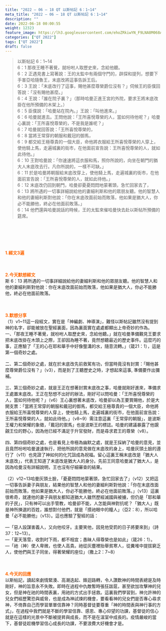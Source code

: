 ```yaml
---
title: "2022 – 06 – 18 QT 以斯帖記 6：1~14"
meta_title: "2022 – 06 – 18 QT 以斯帖記 6：1~14"
description: ""
date: 2022-06-18 00:00:55
weight: 12323
feature_image: https://lh3.googleusercontent.com/ehoZRkiwYN_F9LNA8M068AYxt73EavCZno-PD1cJRuf5BbSkQVUWr3gNEbt5kSs28Pb_Elg17kSrtf9ybWvojWoMV6I4tPM3vGRGDq6GkKkPdL2Gut4QAIw4-uykKUAtNiKgQKntvsU=w800
categories: ["QT 2022"]
tags: ["QT 2022"]
draft: false
---
```


<blockquote>以斯帖記 6：1~14<br />
6：1 那夜王睡不著覺，就吩咐人取歷史來，念給他聽。<br />
6：2 正遇見書上寫著說：王的太監中有兩個守門的，辟探和提列，想要下手害亞哈隨魯王，末底改將這事告訴王后。<br />
6：3 王說：「末底改行了這事，賜他甚麼尊榮爵位沒有？」伺候王的臣僕回答說：「沒有賜他甚麼。」<br />
6：4 王說：「誰在院子裏？」（那時哈曼正進王宮的外院，要求王將末底改掛在他所預備的木架上。）<br />
6：5 臣僕說：「哈曼站在院內。」王說：「叫他進來。」<br />
6：6 哈曼就進去。王問他說：「王所喜悅尊榮的人，當如何待他呢？」哈曼心裏說：「王所喜悅尊榮的，不是我是誰呢？」<br />
6：7 哈曼就回答說：「王所喜悅尊榮的，<br />
6：8 當將王常穿的朝服和戴冠的御馬，<br />
6：9 都交給王極尊貴的一個大臣，命他將衣服給王所喜悅尊榮的人穿上，使他騎上馬，走遍城裏的街市，在他面前宣告說：王所喜悅尊榮的人，就如此待他。」<br />
6：10 王對哈曼說：「你速速將這衣服和馬，照你所說的，向坐在朝門的猶大人末底改去行。凡你所說的，一樣不可缺。」<br />
6：11 於是哈曼將朝服給末底改穿上，使他騎上馬，走遍城裏的街市，在他面前宣告說：「王所喜悅尊榮的人，就如此待他。」<br />
6：12 末底改仍回到朝門，哈曼卻憂憂悶悶地蒙著頭，急忙回家去了，<br />
6：13 將所遇的一切事詳細說給他的妻細利斯和他的眾朋友聽。他的智慧人和他的妻細利斯對他說：「你在末底改面前始而敗落，他如果是猶大人，你必不能勝他，終必在他面前敗落。」<br />
6：14 他們還與哈曼說話的時候，王的太監來催哈曼快去赴以斯帖所預備的筵席。</blockquote><br />
&nbsp;<br />
<br />
&nbsp;<br />
<br />
<span style="color: #ff6600;"><strong>1.經文3遍</strong></span><br />
<br />
&nbsp;<br />
<br />
<span style="color: #ff6600;"><strong>2.今天默想經文</strong></span><br />
斯 6：13 將所遇的一切事詳細說給他的妻細利斯和他的眾朋友聽。他的智慧人和他的妻細利斯對他說：你在末底改面前始而敗落，他如果是猶大人，你必不能勝他，終必在他面前敗落。<br />
<br />
&nbsp;<br />
<br />
<strong><span style="color: #ff6600;">3.默想分享<br />
</span></strong>（1）v1~11這一段經文，實在是「神編劇、神導演」，難怪以斯帖記雖然沒有提到神的名字，卻能被放在聖經裏面，因為裏面實在處處都顯出上帝奇妙的作為。<br />
一、「那夜王睡不著覺，就吩咐人取歷史來，念給他聽。」就在哈曼準備覲見王要求把末底改掛在木頭上之際，王卻因為睡不著，竟然想聽最近的歷史事件。這麼巧的事，正應驗了「王的心在耶和華手中好像壟溝的水，隨意流轉。」（箴21：1），這是第一個奇妙之處。<br />
<br />
二、第二個奇妙之處，就在於末底改先前救駕有功，但當時竟沒有封賞：「賜他甚麼尊榮爵位沒有？」（v3），而是到了王聽歷史之時，才想起來這事, 準備要作出彌補。<br />
<br />
三、第三個奇妙之處，就是王正在想著封賞末底改之事，哈曼就剛好進來，準備求王處置末底改。王正在愁想不出好的辦法，剛好可以問哈曼：「王所喜悅尊榮的人，當如何待他呢？」（v6）王心裏想著末底改，哈曼卻以為王要賞賜他，於是大開支票：「當將王常穿的朝服和戴冠的御馬，都交給王極尊貴的一個大臣，命他將衣服給王所喜悅尊榮的人穿上，使他騎上馬，走遍城裏的街市，在他面前宣告說：王所喜悅尊榮的人，就如此待他。」（v8~9）需注意這裏「王常穿的朝服」，是波斯王權力和榮耀的象徵，「戴冠的禦馬」也是波斯王的標誌。哈曼的建議暴露了他覬覦王位的野心，因為他已經不滿足于升官發財，而是尋求君王的尊榮（v8）。<br />
<br />
四、第四個奇妙之處，也是看見上帝極為幽默之處，就是王採納了哈曼的意見，並且竟然吩咐哈曼速速執行，把他所說的意見做在末底改的身上，哈曼灰頭土臉的遵行了（v11）也見證了神如何的化咒詛成為祝福。留心這裏王稱末底改是「猶大人末底改」，代表王知道了末底改是猶大人的身分。先前王同意哈曼滅了猶大人，是因為哈曼沒有詳細說明，王也沒有仔細審查的結果。<br />
<br />
（2）v12~13哈曼灰頭土臉，「憂憂悶悶地蒙著頭，急忙回家去了」（v12）又把這一切事告訴妻子與朋友，結果他的智慧人和他的妻細利斯對他說：「你在末底改面前始而敗落，他如果是猶大人，你必不能勝他，終必在他面前敗落。」（v13）這裏很希奇，就連他的妻子與朋友都知道猶大人雖然歷經滅國與被擄，但仍是「耶和華的子民」，只有神可以出手管教，哈曼卻不能，人怎能與神對抗呢？「猶大人」既是神所揀選的百姓，誰想對付他們，就是「摸祂眼中的瞳人」（亞2：8），所以哈曼「必不能勝他」（v13）。這也應驗了聖經的話：<br />
<br />
—「惡人設謀害義人，又向他咬牙。主要笑他，因見他受罰的日子將要來到」（詩37：12~13）。<br />
—「夏天落雪，收割时下雨，都不相宜；愚昧人得尊榮也是如此」（箴26：1）。<br />
—「祂（神）使人卑微，也使人高貴。祂從灰塵裡抬舉貧寒人，從糞堆中提拔窮乏人，使他們與王子同坐，得著榮耀的座位」（撒上2：7~8）<br />
<br />
&nbsp;<br />
<br />
<strong><span style="color: #ff6600;">4.今天的回應<br />
</span></strong>以斯帖記，讀起來劇情緊湊、高潮迭起、鋒迴路轉，令人讚歎神的時間表總是及時剛好，神的旨意永不失敗。即時在過程中仇敵暫時張狂跋扈，甚至欲加攻擊神的兒女，但是神在祂的時間表裏，用祂的方式出手拯救。這裏我們學習到，神允許神的兒女們經歷驚恐與威脅，也是成為神試煉的機會，要看看神的兒女們是否專心尋求神，不倚靠自己而學習單單信靠神？同時基督徒要尊重「神的時間表與神行事的方式」，在過程中我們就是不斷的學習信靠、感恩、專心仰望的功課，基督徒的信心就是在這樣的光景中不斷被提昇與成長，而不是在溫室中成長的。疫情嚴峻的當下，基督徒趁機學習信心成長的功課，不要浪費大好機會才是。<br />
<br />
&nbsp;<br />
<br />
&nbsp;<br />
<br />
<strong><span style="color: #ff6600;"> </span></strong><br />
<br />
&nbsp;
        